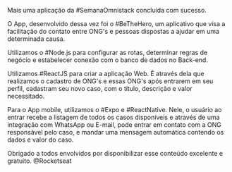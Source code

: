 Mais uma aplicação da #SemanaOmnistack concluida com sucesso.

O App, desenvolvido dessa vez foi o #BeTheHero, um aplicativo que visa a facilitação do contato entre ONG's e pessoas dispostas a ajudar em uma determinada causa.

Utilizamos o #Node.js para configurar as rotas, determinar regras de negócio e estabelecer conexão com o banco de dados no Back-end.

Utilizamos #ReactJS para criar a aplicação Web. É através dela que realizamos o cadastro de ONG's e essas ONG's após entrarem em seu perfil, cadastram seu novo caso, com o título, descrição e valor necessitado.

Para o App mobile, utilizamos o #Expo e #ReactNative. Nele, o usuário ao entrar recebe a listagem de todos os casos disponíveis e através de uma integração com WhatsApp ou E-mail, pode entrar em contato com a ONG responsável pelo caso, e mandar uma mensagem automática contendo os dados e valor do caso.

Obrigado a todos envolvidos por disponibilizar esse conteúdo excelente e gratuito. @Rocketseat
